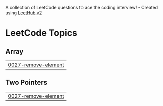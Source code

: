 A collection of LeetCode questions to ace the coding interview! - Created using [LeetHub v2](https://github.com/arunbhardwaj/LeetHub-2.0)
<!---LeetCode Topics Start-->
# LeetCode Topics
## Array
|  |
| ------- |
| [0027-remove-element](https://github.com/kimhaechang1/LeetCode/tree/master/0027-remove-element) |
## Two Pointers
|  |
| ------- |
| [0027-remove-element](https://github.com/kimhaechang1/LeetCode/tree/master/0027-remove-element) |
<!---LeetCode Topics End-->